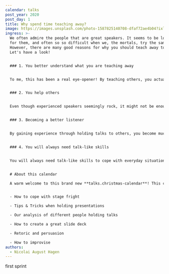 ```yaml
---
calendar: talks
post_year: 2020
post_day: 1
title: Why spend time teaching away?
image: https://images.unsplash.com/photo-1587825140708-dfaf72ae4b04?ixlib=rb-1.2.1&ixid=eyJhcHBfaWQiOjEyMDd9&auto=format&fit=crop&w=2250&q=80
ingress: >-
  We often admire the people that are great speakers. It seems to be low effort
  for them, and often so so difficult when we, the mortals, try the same.
  However, there are many good reasons for why you should teach away to others.
  Let's have a look!


  ### 1. You better understand what you are teaching away


  To me, this has been a real eye-opener! By teaching others, you actually learn *a lot* yourself. By thinking about how you should deliver the message to an audience, you also need to really understand the problem well, and create a clear solution to it. By connecting these dots before you teach others, you are left with a much better understanding. 


  ### 2. You help others


  Even though experienced speakers seemingly rock, it might not be enough for everyone to understand a topic. But you, oh you, with your personal experiences about the subject and different way of presenting than the natural talent, might hit just the right (learning) spot for someone in the audience. When you recognize an understanding between you and a listener in the audience, it really feels like you are given a gift.


  ### 3. Becoming a better listener


  By gaining experience through holding talks to others, you become much more aware when you are listening to others - maybe the boring parts rather become more interesting, as you become interested in how it can be boring, and how you can make the boring parts interesting? Interesting.


  ### 4. You will always need talk-like skills


  You will always need talk-like skills to cope with everyday situations, such as wedding speeches, deliver a memorial speech at a funeral, or in your childrens confirmation. Why not start now?


  # About this calendar

  A warm welcome to this brand new **talks.christmas-calendar**! This calendar will throughout December give introduction to a lot of aspects of **talks**:


  - How to cope with stage fright

  - Tips & Tricks when holding presentations

  - Our analysis of different people holding talks

  - How to create a great slide deck

  - Retoric and persuasion

  - How to improvise 
authors:
  - Nicolai August Hagen
---
```

first sprint
